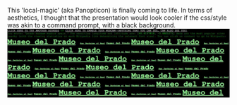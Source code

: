 This 'local-magic' (aka Panopticon) is finally coming to life.
In terms of aesthetics, I thought that the presentation would look cooler if the css/style was akin to a command prompt, with a black background.
![Example Image](../project_images/cover.jpg?raw=true "Example Image")
